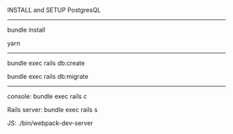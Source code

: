INSTALL and SETUP PostgresQL


---


bundle install

yarn


---


bundle exec rails db:create

bundle exec rails db:migrate


---


console: bundle exec rails c

Rails server: bundle exec rails s

JS: ./bin/webpack-dev-server

